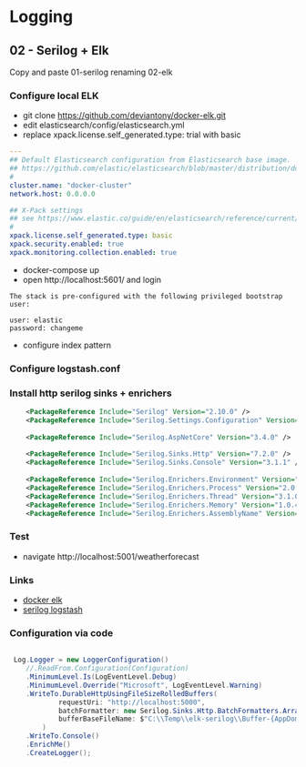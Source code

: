 # Logging

## 02 - Serilog + Elk

Copy and paste 01-serilog renaming 02-elk

### Configure local ELK

 - git clone https://github.com/deviantony/docker-elk.git
 - edit  elasticsearch/config/elasticsearch.yml
 - replace xpack.license.self_generated.type: trial with basic


```yml
---
## Default Elasticsearch configuration from Elasticsearch base image.
## https://github.com/elastic/elasticsearch/blob/master/distribution/docker/src/docker/config/elasticsearch.yml
#
cluster.name: "docker-cluster"
network.host: 0.0.0.0

## X-Pack settings
## see https://www.elastic.co/guide/en/elasticsearch/reference/current/setup-xpack.html
#
xpack.license.self_generated.type: basic
xpack.security.enabled: true
xpack.monitoring.collection.enabled: true

```

 - docker-compose up
 - open http://localhost:5601/ and login

```text
The stack is pre-configured with the following privileged bootstrap user:

user: elastic
password: changeme
```
 - configure index pattern

### Configure logstash.conf

### Install http serilog sinks + enrichers

```xml
    <PackageReference Include="Serilog" Version="2.10.0" />
    <PackageReference Include="Serilog.Settings.Configuration" Version="3.1.0" />
    
    <PackageReference Include="Serilog.AspNetCore" Version="3.4.0" />
    
    <PackageReference Include="Serilog.Sinks.Http" Version="7.2.0" />
    <PackageReference Include="Serilog.Sinks.Console" Version="3.1.1" />
        
    <PackageReference Include="Serilog.Enrichers.Environment" Version="2.1.3" />
    <PackageReference Include="Serilog.Enrichers.Process" Version="2.0.1" />
    <PackageReference Include="Serilog.Enrichers.Thread" Version="3.1.0" />
    <PackageReference Include="Serilog.Enrichers.Memory" Version="1.0.4" />
    <PackageReference Include="Serilog.Enrichers.AssemblyName" Version="1.0.9" />
```

### Test

 - navigate http://localhost:5001/weatherforecast
### Links

 - [docker elk](https://github.com/deviantony/docker-elk)
 - [serilog logstash](https://www.devground.co/blog/posts/serilog-sending-logs-to-logstash/)

### Configuration via code 

```csharp

 Log.Logger = new LoggerConfiguration()
    //.ReadFrom.Configuration(Configuration)
    .MinimumLevel.Is(LogEventLevel.Debug)
    .MinimumLevel.Override("Microsoft", LogEventLevel.Warning)
    .WriteTo.DurableHttpUsingFileSizeRolledBuffers(
            requestUri: "http://localhost:5000",
            batchFormatter: new Serilog.Sinks.Http.BatchFormatters.ArrayBatchFormatter(),
            bufferBaseFileName: $"C:\\Temp\\elk-serilog\\Buffer-{AppDomain.CurrentDomain.FriendlyName}"
        )
    .WriteTo.Console()
    .EnrichMe()
    .CreateLogger();

```
